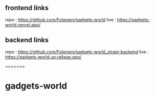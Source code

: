## frontend links
repo : https://github.com/Folareen/gadgets-world
live : https://gadgets-world.vercel.app/

## backend links
repo : https://github.com/Folareen/gadgets-world_strapi-backend
live : https://gadgets-world.up.railway.app/

=======
# gadgets-world
